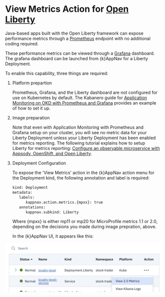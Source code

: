 # View Metrics Action for [Open Liberty](https://openliberty.io/)

Java-based apps built with the Open Liberty framework can expose performance metrics through a 
[Prometheus](https://prometheus.io/) endpoint with no additional coding required.  

These performance metrics can be viewed through a [Grafana](https://prometheus.io/docs/visualization/grafana/) dashboard. The 
grafana dashboard can be launched from {k}AppNav for a Liberty Deployment.

To enable this capability, three things are required: 

1. Platform prepartion 

   Prometheus, Grafana, and the Liberty dashboard are not configured for use on Kubernetes by default. The Kabanero guide for [Application Monitoring on OKD with Prometheus and Grafana](https://kabanero.io/guides/app-monitoring) provides an example of how to set it up.

1. Image preparation

   Note that even with Application Monitoring with Prometheus and Grafana setup on your cluster, you will see no metric data for your Liberty Deployment unless your Liberty Deployment has been enabled for metrics reporting.  The following tutorial explains how to setup Liberty for metrics reporting:  [Configure an observable microservice with Appsody, OpenShift, and Open Liberty](https://developer.ibm.com/tutorials/configure-an-observable-microservice-with-appsody-openshift-open-liberty/#).

1. Deployment Configuration

   To expose the 'View Metrics' action in the {k}AppNav action menu for the Deployment kind, the following annotation and label is required: 

   ```
   kind: Deployment
   metadata: 
      labels: 
         kappnav.action.metrics.{mpxx}: true
      annotations: 
         kappnav.subkind: Liberty 
   ```

   Where {mpxx} is either mp11 or mp20 for MicroProfile metrics 1.1 or 2.0, depending on the decisions you made during image prepration, above.

   In the {k}AppNav UI, it appears like this: 

  ![image](images/view-metrics-action.png?raw=true)
